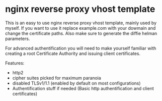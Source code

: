 # nginx reverse proxy vhost template

This is an easy to use nginx reverse proxy vhost template, mainly used by myself. If you want to use it replace example.com with your dowmain and change the certificate paths. Also make sure to generate the diffie helman parameters.

 For advanced authentification you will need to make yourself familiar with creating a root Certificate Authority and issuing client certificates.
 
 Features:
 - http2
 - cipher suites picked for maximum paranoia
 - disabled TLSv1/1.1 (enabled by default on most configurations)
 - Authentification stuff if needed (Basic http authentification and client certificates)
